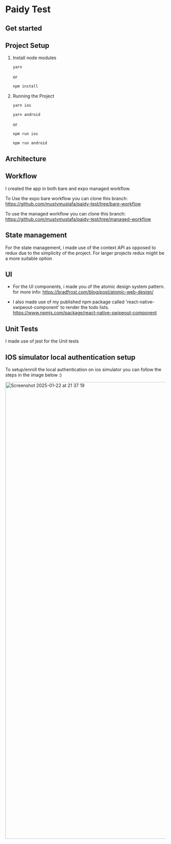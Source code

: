 # Paidy Test


## Get started


## Project Setup

1. Install node modules
   ```bash
   yarn
   ```
    or
  
   ```bash
   npm install
   ```

2. Running the Project

   ```bash
   yarn ios
   ```
   ```bash
   yarn android
   ```
    or
  

   ```bash
   npm run ios
   ```
   ```bash
   npm run android
   ```
  


## Architecture
  ## Workflow
  I created the app in both bare and expo managed workflow. 
  
  To Use the expo bare workflow you can clone this branch: https://github.com/mustymustafa/paidy-test/tree/bare-workflow
  
  To use the managed workflow you can clone this branch: https://github.com/mustymustafa/paidy-test/tree/managed-workflow

 ## State management 
  For the state management, i made use of the context API as opposed to redux due to the simplicity of the project. For larger projects redux might be a more suitable option

  ## UI
  - For the UI components, i made you of the atomic design system pattern. for more info: https://bradfrost.com/blog/post/atomic-web-design/

  - I also made use of my published npm package called 'react-native-swipeout-component' to render the todo lists. https://www.npmjs.com/package/react-native-swipeout-component

  ## Unit Tests
  I made use of jest for the Unit tests


  ## IOS simulator local authentication setup
  To setup/enroll the local authentication on ios simulator you can follow the steps in the image below :)
  

   <img width="1431" alt="Screenshot 2025-01-22 at 21 37 19" src="https://github.com/user-attachments/assets/eaadcb51-e90e-4a3e-9069-8b8246a141e0" />
